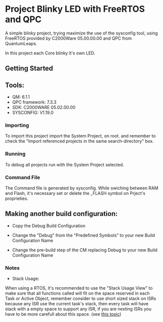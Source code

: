 # Project Blinky LED with FreeRTOS and QPC

A simple blinky project, trying maximize the use of the sysconfig tool, using FreeRTOS provided by C2000Ware 05.00.00.00 and QPC from QuantumLeaps.

In this project each Core blinky it's own LED.

## Getting Started

## Tools:

- QM: 6.1.1
- QPC framework: 7.3.3
- SDK: C2000WARE 05.02.00.00
- SYSCONFIG: V1.19.0

### Importing

To import this project import the System Project, on root. and remember to check the "Import referenced projects in the same search-directory" box.

### Running

To debug all projects run with the System Project selected.

### Command File

The Command file is generated by sysconfig.
While swiching between RAM and Flash, it's necessary
set or delete the _FLASH symbol on Prject's proprieties.


## Making another build configuration:

- Copy the Debug Build Configuration
- Change the "Debug" from the "Predefined Symbols" to your new Build Configuration Name

- Change the pre-build step of the CM replacing Debug to your new Build Configuration Name

### Notes

- Stack Usage:

When using a RTOS, it's recommended to use the "Stack Usage View" to make sure that all functions called will fit on the space reserved in each Task or Active Object, remember consider to use short sized stack on ISRs because any ISR use the current task's stack, then every task will have stack with a empty space to support any ISR, if you are nesting ISRs you have to be more carefull about this space. (see [this topic](https://e2e.ti.com/support/microcontrollers/c2000-microcontrollers-group/c2000/f/c2000-microcontrollers-forum/1319584/tms320f28388d-stack-memory-utilization-by-freertos-tasks))
